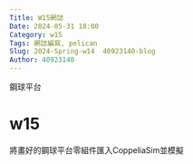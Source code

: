```yaml
---
Title: W15網誌
Date: 2024-05-31 18:00
Category: w15
Tags: 網誌編寫, pelican
Slug: 2024-Spring-w14  40923140-blog 
Author: 40923140
---
```


鋼球平台

<!-- PELICAN_END_SUMMARY -->

# w15
將畫好的鋼球平台零組件匯入CoppeliaSim並模擬

